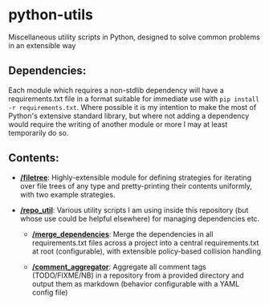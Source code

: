 # python-utils
Miscellaneous utility scripts in Python, designed to solve common problems in an extensible way

## Dependencies:

Each module which requires a non-stdlib dependency will have a requirements.txt file in a format suitable for immediate use with `pip install -r requirements.txt`. Where possible it is my intention to make the most of Python's extensive standard library, but where not adding a dependency would require the writing of another module or more I may at least temporarily do so.

## Contents:

- **[/filetree](./filetree/)**: Highly-extensible module for defining strategies for iterating over file trees of any type and pretty-printing their contents uniformly, with two example strategies.

- **[/repo_util](./repo_util/)**: Various utility scripts I am using inside this repository (but whose use could be helpful elsewhere) for managing dependencies etc.

    - **[/merge_dependencies](./repo_util/merge_dependencies/)**: Merge the dependencies in all requirements.txt files across a project into a central requirements.txt at root (configurable), with extensible policy-based collision handling

    - **[/comment_aggregator](./repo_util/comment_aggregator/)**: Aggregate all comment tags (TODO/FIXME/NB) in a repository from a provided directory and output them as markdown (behavior configurable with a YAML config file)